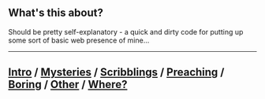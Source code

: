 ## What's this about?

Should be pretty self-explanatory - a quick and dirty code for putting up some sort of basic web presence of mine...


---
[Intro](index.html) / [Mysteries](research.html) / [Scribblings](publications.html) / **[Preaching](teaching.html)** / [Boring](bio.html) / [Other](life.html) / [Where?](contact.html)
---
